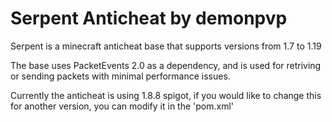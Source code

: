 # Serpent Anticheat by demonpvp

Serpent is a minecraft anticheat base that supports versions from 1.7 to 1.19

The base uses PacketEvents 2.0 as a dependency, and is used for retriving or sending packets with minimal performance issues.

Currently the anticheat is using 1.8.8 spigot, if you would like to change this for another version, you can modify it in the 'pom.xml'
